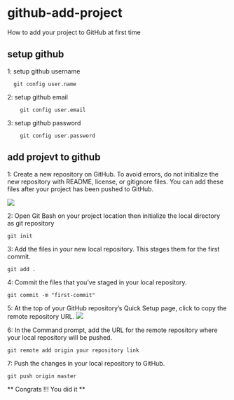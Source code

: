# github-add-project
How to add your project to GitHub at first time

## **setup github**

1: setup github username
  ```
    git config user.name
  ```
2: setup github email
```
    git config user.email
```
3: setup github password
```
    git config user.password
```

## **add projevt to github**
1: Create a new repository on GitHub. To avoid errors, do not initialize the new repository with README, license, or gitignore files. You can add these files after your project has been pushed to GitHub.

 ![](https://miro.medium.com/v2/resize:fit:466/format:webp/1*9o8-S1mct_eAAZa7oC_XEw.png?raw=true)

2: Open Git Bash on your project location then initialize the local directory as git repository
```
git init
```
3: Add the files in your new local repository. This stages them for the first commit.
```
git add .

```
4: Commit the files that you’ve staged in your local repository.
```
git commit -m "first-commit"
```
5: At the top of your GitHub repository’s Quick Setup page, click to copy the remote repository URL.
![](https://miro.medium.com/v2/resize:fit:1100/format:webp/0*21avD5Wo40tKpDcR.png?raw=true)

6: In the Command prompt, add the URL for the remote repository where your local repository will be pushed.
```
git remote add origin your repository link 
 ```
7: Push the changes in your local repository to GitHub.
```
git push origin master
```
** Congrats !!! You did it **
